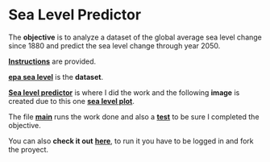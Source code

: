 # Sea Level Predictor

The **objective** is to analyze a dataset of the global average sea level change since 1880 and predict the sea level change through year 2050.

[**Instructions**](https://github.com/LautaroOchotorena/Data-Analysis-with-Python-Freecodecamp/blob/main/Sea%20Level%20Predictor/Instructions.md) are provided.

[**epa sea level**](https://github.com/LautaroOchotorena/Data-Analysis-with-Python-Freecodecamp/blob/main/Sea%20Level%20Predictor/epa-sea-level.csv) is the **dataset**.

[**Sea level predictor**](https://github.com/LautaroOchotorena/Data-Analysis-with-Python-Freecodecamp/blob/main/Sea%20Level%20Predictor/sea_level_predictor.py) is where I did the work and the following **image** is created due to this one [**sea level plot**](https://github.com/LautaroOchotorena/Data-Analysis-with-Python-Freecodecamp/blob/main/Sea%20Level%20Predictor/sea_level_plot.png).

The file [**main**](https://github.com/LautaroOchotorena/Data-Analysis-with-Python-Freecodecamp/blob/main/Sea%20Level%20Predictor/main.py) runs the work done and also a [**test**](https://github.com/LautaroOchotorena/Data-Analysis-with-Python-Freecodecamp/blob/main/Sea%20Level%20Predictor/test_module.py) to be sure I completed the objective.

You can also **check it out** [**here**]([https://replit.com/@LautaroOchotore/Page-View-Time-Series-Visualizer](https://replit.com/@LautaroOchotore/Sea-Level-Predictor)), to run it you have to be logged in and fork the proyect.
